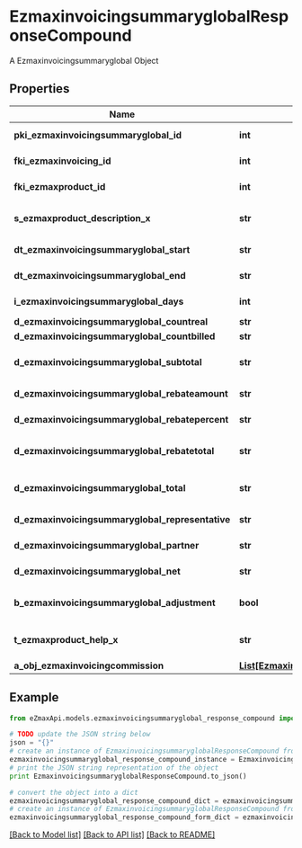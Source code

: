 # EzmaxinvoicingsummaryglobalResponseCompound

A Ezmaxinvoicingsummaryglobal Object

## Properties
Name | Type | Description | Notes
------------ | ------------- | ------------- | -------------
**pki_ezmaxinvoicingsummaryglobal_id** | **int** | The unique ID of the Ezmaxinvoicingsummaryglobal | [optional] 
**fki_ezmaxinvoicing_id** | **int** | The unique ID of the Ezmaxinvoicing | [optional] 
**fki_ezmaxproduct_id** | **int** | The unique ID of the Ezmaxproduct | 
**s_ezmaxproduct_description_x** | **str** | The description of the Ezmaxproduct in the language of the requester | 
**dt_ezmaxinvoicingsummaryglobal_start** | **str** | The start date for the Ezmaxinvoicingsummaryglobal | 
**dt_ezmaxinvoicingsummaryglobal_end** | **str** | The end date for the Ezmaxinvoicingsummaryglobal | 
**i_ezmaxinvoicingsummaryglobal_days** | **int** | The number of days for the Ezmaxinvoicingsummaryglobal | 
**d_ezmaxinvoicingsummaryglobal_countreal** | **str** | The count item calculated | 
**d_ezmaxinvoicingsummaryglobal_countbilled** | **str** | The count item billed | 
**d_ezmaxinvoicingsummaryglobal_subtotal** | **str** | The Ezmaxinvoicingsummaryglobal subtotal | 
**d_ezmaxinvoicingsummaryglobal_rebateamount** | **str** | The rebate amount for the Ezmaxinvoicingsummaryglobal | 
**d_ezmaxinvoicingsummaryglobal_rebatepercent** | **str** | The rebate percentage of the Ezmaxinvoicingsummaryglobal | 
**d_ezmaxinvoicingsummaryglobal_rebatetotal** | **str** | The rebate amount total for the Ezmaxinvoicingsummaryglobal | 
**d_ezmaxinvoicingsummaryglobal_total** | **str** | The Ezmaxinvoicingsummaryglobal total | 
**d_ezmaxinvoicingsummaryglobal_representative** | **str** | The amount of commission for the representative | [optional] 
**d_ezmaxinvoicingsummaryglobal_partner** | **str** | The amount of commission for the partner | [optional] 
**d_ezmaxinvoicingsummaryglobal_net** | **str** | The net amount of the Ezmaxinvoicingsummaryglobal | [optional] 
**b_ezmaxinvoicingsummaryglobal_adjustment** | **bool** | Whether it is adjustment for the Ezmaxinvoicingsummaryglobal | 
**t_ezmaxproduct_help_x** | **str** | The help message of the Ezmaxproduct in the language of the requester | 
**a_obj_ezmaxinvoicingcommission** | [**List[EzmaxinvoicingcommissionResponseCompound]**](EzmaxinvoicingcommissionResponseCompound.md) |  | [optional] 

## Example

```python
from eZmaxApi.models.ezmaxinvoicingsummaryglobal_response_compound import EzmaxinvoicingsummaryglobalResponseCompound

# TODO update the JSON string below
json = "{}"
# create an instance of EzmaxinvoicingsummaryglobalResponseCompound from a JSON string
ezmaxinvoicingsummaryglobal_response_compound_instance = EzmaxinvoicingsummaryglobalResponseCompound.from_json(json)
# print the JSON string representation of the object
print EzmaxinvoicingsummaryglobalResponseCompound.to_json()

# convert the object into a dict
ezmaxinvoicingsummaryglobal_response_compound_dict = ezmaxinvoicingsummaryglobal_response_compound_instance.to_dict()
# create an instance of EzmaxinvoicingsummaryglobalResponseCompound from a dict
ezmaxinvoicingsummaryglobal_response_compound_form_dict = ezmaxinvoicingsummaryglobal_response_compound.from_dict(ezmaxinvoicingsummaryglobal_response_compound_dict)
```
[[Back to Model list]](../README.md#documentation-for-models) [[Back to API list]](../README.md#documentation-for-api-endpoints) [[Back to README]](../README.md)


